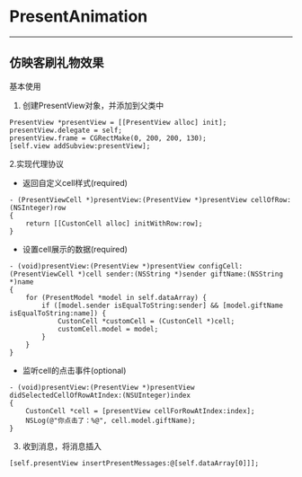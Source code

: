 # PresentAnimation
***
## 仿映客刷礼物效果
基本使用

1. 创建PresentView对象，并添加到父类中

```
PresentView *presentView = [[PresentView alloc] init];
presentView.delegate = self;
presentView.frame = CGRectMake(0, 200, 200, 130);
[self.view addSubview:presentView];
```
2.实现代理协议

* 返回自定义cell样式(required)

```
- (PresentViewCell *)presentView:(PresentView *)presentView cellOfRow:(NSInteger)row
{
    return [[CustonCell alloc] initWithRow:row];
}
```
* 设置cell展示的数据(required)

```
- (void)presentView:(PresentView *)presentView configCell:(PresentViewCell *)cell sender:(NSString *)sender giftName:(NSString *)name
{
    for (PresentModel *model in self.dataArray) {
        if ([model.sender isEqualToString:sender] && [model.giftName isEqualToString:name]) {
            CustonCell *customCell = (CustonCell *)cell;
            customCell.model = model;
        }
    }
}
```
* 监听cell的点击事件(optional)

```
- (void)presentView:(PresentView *)presentView didSelectedCellOfRowAtIndex:(NSUInteger)index
{
    CustonCell *cell = [presentView cellForRowAtIndex:index];
    NSLog(@"你点击了：%@", cell.model.giftName);
}
```

3. 收到消息，将消息插入

```
[self.presentView insertPresentMessages:@[self.dataArray[0]]];
```
